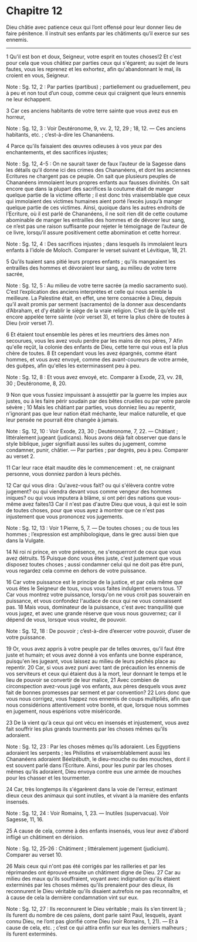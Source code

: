 # Chapitre 12

Dieu châtie avec patience ceux qui l’ont offensé pour leur donner lieu de faire pénitence.
Il instruit ses enfants par les châtiments qu’il exerce sur ses ennemis.

***

1 Qu'il est bon et doux, Seigneur, votre esprit en toutes choses!2 Et c'est pour cela que vous châtiez par parties ceux qui s'égarent; au sujet de leurs fautes, vous les reprenez et les exhortez, afin qu'abandonnant le mal, ils croient en vous, Seigneur.

<span class="bible-note">Note : </span> Sg. 12, 2 : Par parties (partibus) ; partiellement ou graduellement, peu à peu et non tout d’un coup, comme ceux qui craignent que leurs ennemis ne leur échappent.


3 Car ces anciens habitants de votre terre sainte que vous avez eus en horreur,

<span class="bible-note">Note : </span> Sg. 12, 3 : Voir Deutéronome, 9, vv. 2, 12, 29 ; 18, 12. ― Ces anciens habitants, etc. ; c’est-à-dire les Chananéens.

4 Parce qu'ils faisaient des œuvres odieuses à vos yeux par des enchantements, et des sacrifices injustes;

<span class="bible-note">Note : </span> Sg. 12, 4-5 : On ne saurait taxer de faux l’auteur de la Sagesse dans les détails qu’il donne ici des crimes des Chananéens, et dont les anciennes Ecritures ne chargent pas ce peuple. On sait que plusieurs peuples de Chananéens immolaient leurs propres enfants aux fausses divinités. On sait encore que dans la plupart des sacrifices la coutume était de manger quelque partie de la victime offerte ; il est donc très vraisemblable que ceux qui immolaient des victimes humaines aient porté l’excès jusqu’à manger quelque partie de ces victimes. Ainsi, quoique dans les autres endroits de l’Ecriture, où il est parlé de Chananéens, il ne soit rien dit de cette coutume abominable de manger les entrailles des hommes et de dévorer leur sang, ce n’est pas une raison suffisante pour rejeter le témoignage de l’auteur de ce livre, lorsqu’il assure positivement cette abomination et cette horreur.

<span class="bible-note">Note : </span> Sg. 12, 4 : Des sacrifices injustes ; dans lesquels ils immolaient leurs enfants à l’idole de Moloch. Comparer le verset suivant et Lévitique, 18, 21.

5 Qu'ils tuaient sans pitié leurs propres enfants ; qu'ils mangeaient les entrailles des hommes et dévoraient leur sang, au milieu de votre terre sacrée,

<span class="bible-note">Note : </span> Sg. 12, 5 : Au milieu de votre terre sacrée (a medio sacramento suo). C’est l’explication des anciens interprètes et celle qui nous semble la meilleure. La Palestine était, en effet, une terre consacrée à Dieu, depuis qu’il avait promis par serment (sacramento) de la donner aux descendants d’Abraham, et d’y établir le siège de la vraie religion. C’est de là qu’elle est encore appelée terre sainte (voir verset 3), et terre la plus chère de toutes à Dieu (voir verset 7).

6 Et étaient tout ensemble les pères et les meurtriers des âmes non secourues, vous les avez voulu perdre par les mains de nos pères, 7 Afin qu'elle reçût, la colonie des enfants de Dieu, cette terre qui vous est la plus chère de toutes. 8 Et cependant vous les avez épargnés, comme étant hommes, et vous avez envoyé, comme des avant-coureurs de votre armée, des guêpes, afin qu'elles les exterminassent peu à peu.

<span class="bible-note">Note : </span> Sg. 12, 8 : Et vous avez envoyé, etc. Comparer à Exode, 23, vv. 28, 30 ; Deutéronome, 8, 20.


9 Non que vous fussiez impuissant à assujettir par la guerre les impies aux justes, ou à les faire périr soudain par des bêtes cruelles ou par votre parole sévère ; 10 Mais les châtiant par parties, vous donniez lieu au repentir, n'ignorant pas que leur nation était méchante, leur malice naturelle, et que leur pensée ne pourrait être changée à jamais.

<span class="bible-note">Note : </span> Sg. 12, 10 : Voir Exode, 23, 30 ; Deutéronome, 7, 22. ― Châtiant ; littéralement jugeant (judicans). Nous avons déjà fait observer que dans le style biblique, juger signifiait aussi les suites du jugement, comme condamner, punir, châtier. ― Par parties ; par degrés, peu à peu. Comparer au verset 2.

11 Car leur race était maudite dès le commencement : et, ne craignant personne, vous donniez pardon à leurs péchés.


12 Car qui vous dira : Qu'avez-vous fait? ou qui s'élèvera contre votre jugement? ou qui viendra devant vous comme vengeur des hommes iniques? ou qui vous imputera à blâme, si ont péri des nations que vous-même avez faites13 Car il n'est pas d'autre Dieu que vous, à qui est le soin de toutes choses, pour que vous ayez à montrer que ce n'est pas injustement que vous prononcez vos jugements.

<span class="bible-note">Note : </span> Sg. 12, 13 : Voir 1 Pierre, 5, 7. ― De toutes choses ; ou de tous les hommes ; l’expression est amphibologique, dans le grec aussi bien que dans la Vulgate.

14 Ni roi ni prince, en votre présence, ne s'enquerront de ceux que vous avez détruits. 15 Puisque donc vous êtes juste, c'est justement que vous disposez toutes choses ; aussi condamner celui qui ne doit pas être puni, vous regardez cela comme en dehors de votre puissance.


16 Car votre puissance est le principe de la justice, et par cela même que vous êtes le Seigneur de tous, vous vous faites indulgent envers tous. 17 Car vous montrez votre puissance, lorsqu'on ne vous croit pas souverain en puissance, et vous confondez l'audace de ceux qui ne vous connaissent pas. 18 Mais vous, dominateur de la puissance, c'est avec tranquillité que vous jugez, et avec une grande réserve que vous nous gouvernez; car il dépend de vous, lorsque vous voulez, de pouvoir.

<span class="bible-note">Note : </span> Sg. 12, 18 : De pouvoir ; c’est-à-dire d’exercer votre pouvoir, d’user de votre puissance.


19 Or, vous avez appris à votre peuple par de telles œuvres, qu'il faut être juste et humain; et vous avez donné à vos enfants une bonne espérance, puisqu'en les jugeant, vous laissez au milieu de leurs péchés place au repentir. 20 Car, si vous avez puni avec tant de précaution les ennemis de vos serviteurs et ceux qui étaient dus à la mort, leur donnant le temps et le lieu de pouvoir se convertir de leur malice, 21 Avec combien de circonspection avez-vous jugé vos enfants, aux pères desquels vous avez fait de bonnes promesses par serment et par convention? 22 Lors donc que vous nous corrigez, vous frappez nos ennemis de coups multipliés, afin que nous considérions attentivement votre bonté, et que, lorsque nous sommes en jugement, nous espérions votre miséricorde.


23 De là vient qu'à ceux qui ont vécu en insensés et injustement, vous avez fait souffrir les plus grands tourments par les choses mêmes qu'ils adoraient.

<span class="bible-note">Note : </span> Sg. 12, 23 : Par les choses mêmes qu’ils adoraient. Les Egyptiens adoraient les serpents ; les Philistins et vraisemblablement aussi les Chananéens adoraient Béelzébuth, le dieu-mouche ou des mouches, dont il est souvent parlé dans l’Ecriture. Ainsi, pour les punir par les choses mêmes qu’ils adoraient, Dieu envoya contre eux une armée de mouches pour les chasser et les tourmenter.

24 Car, très longtemps ils s'égarèrent dans la voie de l'erreur, estimant dieux ceux des animaux qui sont inutiles, et vivant à la manière des enfants insensés.

<span class="bible-note">Note : </span> Sg. 12, 24 : Voir Romains, 1, 23. ― Inutiles (supervacua). Voir Sagesse, 11, 16.

25 A cause de cela, comme à des enfants insensés, vous leur avez d'abord infligé un châtiment en dérision.

<span class="bible-note">Note : </span> Sg. 12, 25-26 : Châtiment ; littéralement jugement (judicium). Comparer au verset 10.

26 Mais ceux qui n'ont pas été corrigés par les railleries et par les réprimandes ont éprouvé ensuite un châtiment digne de Dieu. 27 Car au milieu des maux qu'ils souffraient, voyant avec indignation qu'ils étaient exterminés par les choses mêmes qu'ils prenaient pour des dieux, ils reconnurent le Dieu véritable qu'ils disaient autrefois ne pas reconnaître, et à cause de cela la dernière condamnation vint sur eux.

<span class="bible-note">Note : </span> Sg. 12, 27 : Ils reconnurent le Dieu véritable ; mais ils s’en tinrent là ; ils furent du nombre de ces païens, dont parle saint Paul, lesquels, ayant connu Dieu, ne l’ont pas glorifié come Dieu (voir Romains, 1, 21). ― Et à cause de cela, etc. ; c’est ce qui attira enfin sur eux les derniers malheurs ; ils furent exterminés.


